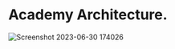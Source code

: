 # Academy Architecture.

![Screenshot 2023-06-30 174026](https://github.com/S47sawan/3-Tier-Architect-deployed-in-2-accounts/assets/87205154/0d37c1b4-fc60-4372-934d-267a431a99f1)
